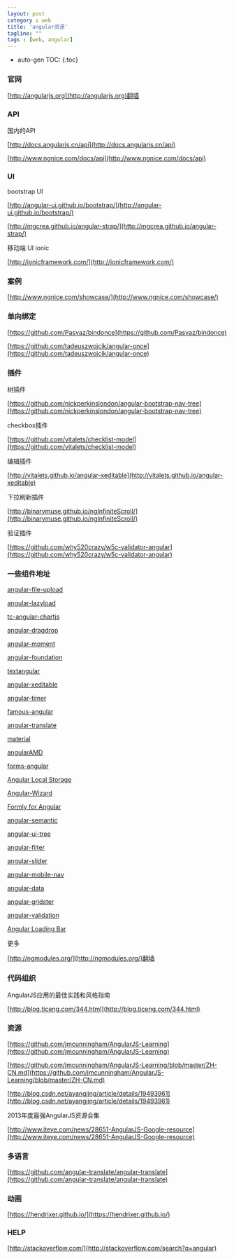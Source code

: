 ```yaml
---
layout: post
category : web
title: 'angular资源'
tagline: ""
tags : [web, angular]
---
```


* auto-gen TOC:
{:toc}

### 官网

[http://angularjs.org](http://angularjs.org)翻墙

### API

国内的API

[http://docs.angularjs.cn/api](http://docs.angularjs.cn/api)

[http://www.ngnice.com/docs/api](http://www.ngnice.com/docs/api)

### UI

bootstrap UI

[http://angular-ui.github.io/bootstrap/](http://angular-ui.github.io/bootstrap/)

[http://mgcrea.github.io/angular-strap/](http://mgcrea.github.io/angular-strap/)

<!--break-->

移动端 UI ionic

[http://ionicframework.com/](http://ionicframework.com/)

### 案例

[http://www.ngnice.com/showcase/](http://www.ngnice.com/showcase/)

### 单向绑定

[https://github.com/Pasvaz/bindonce](https://github.com/Pasvaz/bindonce)

[https://github.com/tadeuszwojcik/angular-once](https://github.com/tadeuszwojcik/angular-once)

### 插件

树插件

[https://github.com/nickperkinslondon/angular-bootstrap-nav-tree](https://github.com/nickperkinslondon/angular-bootstrap-nav-tree)

checkbox插件

[https://github.com/vitalets/checklist-model](https://github.com/vitalets/checklist-model)

编辑插件

[http://vitalets.github.io/angular-xeditable](http://vitalets.github.io/angular-xeditable)

下拉刷新插件

[http://binarymuse.github.io/ngInfiniteScroll/](http://binarymuse.github.io/ngInfiniteScroll/)

验证插件

[https://github.com/why520crazy/w5c-validator-angular](https://github.com/why520crazy/w5c-validator-angular)

### 一些组件地址

[angular-file-upload](https://github.com/danialfarid/angular-file-upload)

[angular-lazyload](https://github.com/ckken/angular-lazyload)

[tc-angular-chartjs](https://github.com/carlcraig/tc-angular-chartjs)

[angular-dragdrop](http://codef0rmer.github.io/angular-dragdrop/#/)

[angular-moment](https://github.com/urish/angular-moment)

[angular-foundation](http://pineconellc.github.io/angular-foundation/)

[textangular](http://textangular.com/)

[angular-xeditable](http://vitalets.github.io/angular-xeditable/)

[angular-timer](https://github.com/siddii/angular-timer)

[famous-angular](https://github.com/Famous/famous-angular)

[angular-translate](http://angular-translate.github.io/)

[material](https://material.angularjs.org/#/)

[angularAMD](http://marcoslin.github.io/angularAMD/#/home)

[forms-angular](http://www.forms-angular.org/#/)

[Angular Local Storage](http://gregpike.net/demos/angular-local-storage/demo/demo.html)

[Angular-Wizard](http://mgonto.github.io/angular-wizard/)

[Formly for Angular](http://formly-js.github.io/angular-formly/#!/)

[angular-semantic](http://caitp.github.io/angular-semantic/docs)

[angular-ui-tree](http://jimliu.github.io/angular-ui-tree/)

[angular-filter](https://github.com/a8m/angular-filter)

[angular-slider](http://prajwalkman.github.io/angular-slider/)

[angular-mobile-nav](http://ajoslin.github.io/angular-mobile-nav/#/)

[angular-data](http://angular-data.pseudobry.com/)

[angular-gridster](http://manifestwebdesign.github.io/angular-gridster/)

[angular-validation](https://github.com/huei90/angular-validation)

[Angular Loading Bar](https://chieffancypants.github.io/angular-loading-bar/)


更多

[http://ngmodules.org/](http://ngmodules.org/)翻墙

### 代码组织 

AngularJS应用的最佳实践和风格指南

[http://blog.ticeng.com/344.html](http://blog.ticeng.com/344.html)

### 资源

[https://github.com/jmcunningham/AngularJS-Learning](https://github.com/jmcunningham/AngularJS-Learning)

[https://github.com/jmcunningham/AngularJS-Learning/blob/master/ZH-CN.md](https://github.com/jmcunningham/AngularJS-Learning/blob/master/ZH-CN.md)

[http://blog.csdn.net/ayangjing/article/details/19493961](http://blog.csdn.net/ayangjing/article/details/19493961)

2013年度最强AngularJS资源合集

[http://www.iteye.com/news/28651-AngularJS-Google-resource](http://www.iteye.com/news/28651-AngularJS-Google-resource)

### 多语言

[https://github.com/angular-translate/angular-translate](https://github.com/angular-translate/angular-translate)

### 动画

[https://hendrixer.github.io/](https://hendrixer.github.io/)

### HELP

[http://stackoverflow.com/](http://stackoverflow.com/search?q=angular)




